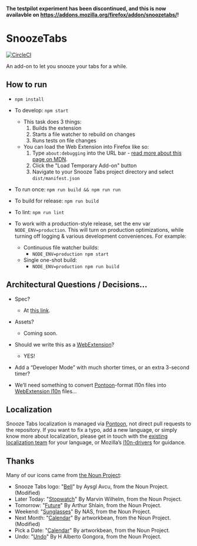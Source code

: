**The testpilot experiment has been discontinued, and this is now availavble on https://addons.mozilla.org/firefox/addon/snoozetabs/!**

# SnoozeTabs

[![CircleCI](https://circleci.com/gh/bwinton/SnoozeTabs.svg?style=svg)](https://circleci.com/gh/bwinton/SnoozeTabs)

An add-on to let you snooze your tabs for a while.

## How to run
* `npm install`

* To develop: `npm start`
  * This task does 3 things:
    1. Builds the extension
    1. Starts a file watcher to rebuild on changes
    1. Runs tests on file changes
  * You can load the Web Extension into Firefox like so:
    1. Type `about:debugging` into the URL bar - [read more about this page on MDN](https://developer.mozilla.org/en-US/docs/Tools/about:debugging).
    1. Click the "Load Temporary Add-on" button
    1. Navigate to your Snooze Tabs project directory and select `dist/manifest.json`

* To run once: `npm run build && npm run run`

* To build for release: `npm run build`

* To lint: `npm run lint`

* To work with a production-style release, set the env var `NODE_ENV=production`.
  This will turn on production optimizations, while turning off logging &
  various development conveniences. For example:
  * Continuous file watcher builds:
    * `NODE_ENV=production npm start`
  * Single one-shot build:
    * `NODE_ENV=production npm run build`

## Architectural Questions / Decisions…

* Spec?
  * At [this link][spec].
* Assets?
  * Coming soon.
* Should we write this as a [WebExtension][webext]?
  * YES!

* Add a “Developer Mode” with much shorter times, or an extra 3-second timer?
* We’ll need something to convert [Pontoon][pontoon]-format l10n files into [WebExtension l10n][l10n] files…

## Localization

Snooze Tabs localization is managed via [Pontoon](https://pontoon.mozilla.org/projects/test-pilot-snoozetabs/), not direct pull requests to the repository. If you want to fix a typo, add a new language, or simply know more about localization, please get in touch with the [existing localization team](https://pontoon.mozilla.org/teams/) for your language, or Mozilla’s [l10n-drivers](https://wiki.mozilla.org/L10n:Mozilla_Team#Mozilla_Corporation) for guidance.


## Thanks

Many of our icons came from [the Noun Project][nouns]:
* Snooze Tabs logo: "[Bell][bell]" by Aysgl Avcu, from the Noun Project. (Modified)
* Later Today: "[Stopwatch][stopwatch]" By Marvin Wilhelm, from the Noun Project.
* Tomorrow:  "[Future][future]" By Arthur Shlain, from the Noun Project.
* Weekend: "[Sunglasses][sunglasses]" By NAS, from the Noun Project.
* Next Month: "[Calendar][calendar]" By artworkbean, from the Noun Project. (Modified)
* Pick a Date: "[Calendar][calendar]" By artworkbean, from the Noun Project.
* Undo: "[Undo][]" By H Alberto Gongora, from the Noun Project.


[bell]: https://thenounproject.com/term/bell/242717/
[calendar]: https://thenounproject.com/term/calendar/124931/
[flow]: https://flowtype.org/
[future]: https://thenounproject.com/term/future/101713/
[grunt]: http://gruntjs.com/
[gulp]: http://gulpjs.com/
[l10n]: https://developer.mozilla.org/en-US/Add-ons/WebExtensions/Internationalization
[nouns]: https://thenounproject.com/
[npm]: https://docs.npmjs.com/misc/scripts
[pontoon]: https://pontoon.mozilla.org/projects/
[sass]: http://sass-lang.com/
[spec]: https://mozilla.invisionapp.com/share/MV9F846SY#/screens
[stopwatch]: https://thenounproject.com/term/stopwatch/190330/
[sunglasses]: https://thenounproject.com/nas.ztu/collection/travel/?oq=weekend&cidx=0&i=58827
[undo]: https://thenounproject.com/search/?q=undo&i=716798
[webext]: https://developer.mozilla.org/en-US/Add-ons/WebExtensions
